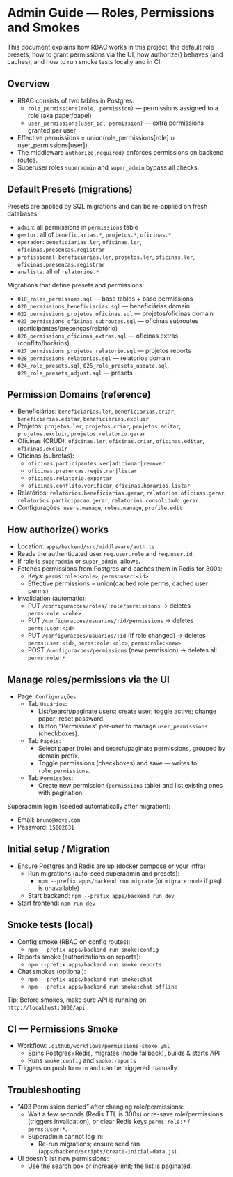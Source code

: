 # Admin Guide — Roles, Permissions and Smokes

This document explains how RBAC works in this project, the default role presets, how to grant permissions via the UI, how authorize() behaves (and caches), and how to run smoke tests locally and in CI.

## Overview

- RBAC consists of two tables in Postgres:
  - `role_permissions(role, permission)` — permissions assigned to a role (aka paper/papel)
  - `user_permissions(user_id, permission)` — extra permissions granted per user
- Effective permissions = union(role_permissions[role] ∪ user_permissions[user]).
- The middleware `authorize(required)` enforces permissions on backend routes.
- Superuser roles `superadmin` and `super_admin` bypass all checks.

## Default Presets (migrations)

Presets are applied by SQL migrations and can be re-applied on fresh databases.

- `admin`: all permissions in `permissions` table
- `gestor`: all of `beneficiarias.*`, `projetos.*`, `oficinas.*`
- `operador`: `beneficiarias.ler`, `oficinas.ler`, `oficinas.presencas.registrar`
- `profissional`: `beneficiarias.ler`, `projetos.ler`, `oficinas.ler`, `oficinas.presencas.registrar`
- `analista`: all of `relatorios.*`

Migrations that define presets and permissions:

- `018_roles_permissoes.sql` — base tables + base permissions
- `020_permissions_beneficiarias.sql` — beneficiárias domain
- `022_permissions_projetos_oficinas.sql` — projetos/oficinas domain
- `023_permissions_oficinas_subroutes.sql` — oficinas subroutes (participantes/presenças/relatório)
- `026_permissions_oficinas_extras.sql` — oficinas extras (conflito/horários)
- `027_permissions_projetos_relatorio.sql` — projetos reports
- `028_permissions_relatorios.sql` — relatorios domain
- `024_role_presets.sql`, `025_role_presets_update.sql`, `029_role_presets_adjust.sql` — presets

## Permission Domains (reference)

- Beneficiárias: `beneficiarias.ler`, `beneficiarias.criar`, `beneficiarias.editar`, `beneficiarias.excluir`
- Projetos: `projetos.ler`, `projetos.criar`, `projetos.editar`, `projetos.excluir`, `projetos.relatorio.gerar`
- Oficinas (CRUD): `oficinas.ler`, `oficinas.criar`, `oficinas.editar`, `oficinas.excluir`
- Oficinas (subrotas):
  - `oficinas.participantes.ver|adicionar|remover`
  - `oficinas.presencas.registrar|listar`
  - `oficinas.relatorio.exportar`
  - `oficinas.conflito.verificar`, `oficinas.horarios.listar`
- Relatórios: `relatorios.beneficiarias.gerar`, `relatorios.oficinas.gerar`, `relatorios.participacao.gerar`, `relatorios.consolidado.gerar`
- Configurações: `users.manage`, `roles.manage`, `profile.edit`

## How authorize() works

- Location: `apps/backend/src/middleware/auth.ts`
- Reads the authenticated user `req.user.role` and `req.user.id`.
- If role is `superadmin` or `super_admin`, allows.
- Fetches permissions from Postgres and caches them in Redis for 300s:
  - Keys: `perms:role:<role>`, `perms:user:<id>`
  - Effective permissions = union(cached role perms, cached user perms)
- Invalidation (automatic):
  - PUT `/configuracoes/roles/:role/permissions` → deletes `perms:role:<role>`
  - PUT `/configuracoes/usuarios/:id/permissions` → deletes `perms:user:<id>`
  - PUT `/configuracoes/usuarios/:id` (if role changed) → deletes `perms:user:<id>`, `perms:role:<old>`, `perms:role:<new>`
  - POST `/configuracoes/permissions` (new permission) → deletes all `perms:role:*`

## Manage roles/permissions via the UI

- Page: `Configurações`
  - Tab `Usuários`:
    - List/search/paginate users; create user; toggle active; change paper; reset password.
    - Button “Permissões” per-user to manage `user_permissions` (checkboxes).
  - Tab `Papéis`:
    - Select paper (role) and search/paginate permissions, grouped by domain prefix.
    - Toggle permissions (checkboxes) and save — writes to `role_permissions`.
  - Tab `Permissões`:
    - Create new permission (`permissions` table) and list existing ones with pagination.

Superadmin login (seeded automatically after migration):

- Email: `bruno@move.com`
- Password: `15002031`

## Initial setup / Migration

- Ensure Postgres and Redis are up (docker compose or your infra)
  - Run migrations (auto-seed superadmin and presets):
    - `npm --prefix apps/backend run migrate` (or `migrate:node` if psql is unavailable)
  - Start backend: `npm --prefix apps/backend run dev`
- Start frontend: `npm run dev`

## Smoke tests (local)

  - Config smoke (RBAC on config routes):
    - `npm --prefix apps/backend run smoke:config`
  - Reports smoke (authorizations on reports):
    - `npm --prefix apps/backend run smoke:reports`
  - Chat smokes (optional):
    - `npm --prefix apps/backend run smoke:chat`
    - `npm --prefix apps/backend run smoke:chat:offline`

Tip: Before smokes, make sure API is running on `http://localhost:3000/api`.

## CI — Permissions Smoke

- Workflow: `.github/workflows/permissions-smoke.yml`
  - Spins Postgres+Redis, migrates (node fallback), builds & starts API
  - Runs `smoke:config` and `smoke:reports`
- Triggers on push to `main` and can be triggered manually.

## Troubleshooting

- “403 Permission denied” after changing role/permissions:
  - Wait a few seconds (Redis TTL is 300s) or re-save role/permissions (triggers invalidation), or clear Redis keys `perms:role:*` / `perms:user:*`.
  - Superadmin cannot log in:
    - Re-run migrations; ensure seed ran (`apps/backend/scripts/create-initial-data.js`).
- UI doesn’t list new permissions:
  - Use the search box or increase limit; the list is paginated.

